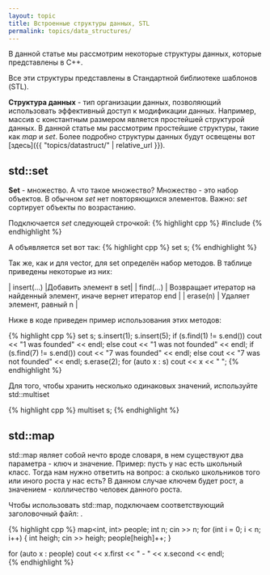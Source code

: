 ```yaml
---
layout: topic
title: Встроенные структуры данных, STL
permalink: topics/data_structures/
---
```

В данной статье мы рассмотрим некоторые структуры данных, которые представлены в C++.

Все эти структуры представлены в Стандартной библиотеке шаблонов (STL).

**Структура данных** - тип организации данных, позволяющий использовать эффективный доступ к модификации данных. Например, массив с константным размером является простейшей структурой данных. В данной статье мы рассмотрим простейшие структуры, такие как *map* и *set*. Более подробно структуры данных будут освещены вот [здесь]({{ "topics/datastruct/" | relative_url }}).

## std::set
**Set** - множество. А что такое множество? Множество - это набор объектов. В обычном *set* нет повторяющихся элементов. Важно: *set* сортирует объекты по возрастанию.

Подключается *set* следующей строчкой:
{% highlight cpp %}
#include <set>
{% endhighlight %}

А объявляется set вот так:
{% highlight cpp %}
set<int> s;
{% endhighlight %}
  
Так же, как и для vector, для set определён набор методов. В таблице приведены некоторые из них:

| insert(...) |Добавить элемент в set|
| find(...) | Возвращает итератор на найденный элемент, иначе вернет итератор end |
| erase(n) | Удаляет элемент, равный n |

Ниже в коде приведен пример использования этих методов:

{% highlight cpp %}
set<int> s;
s.insert(1);
s.insert(5);
if (s.find(1) != s.end())
	cout << "1 was founded" << endl;
else
	cout << "1 was not founded" << endl;
if (s.find(7) != s.end())
	cout << "7 was founded" << endl;
else
	cout << "7 was not founded" << endl;
s.erase(2);
for (auto x : s)
	cout << x << " ";
{% endhighlight %}

Для того, чтобы хранить несколько одинаковых значений, используйте std::multiset

{% highlight cpp %}
multiset<int> s;
{% endhighlight %}

## std::map
std::map являет собой нечто вроде словаря, в нем существуют два параметра - ключ и значение. Пример: пусть у нас есть школьный класс. Тогда нам нужно ответить на вопрос: а сколько школьников того или иного роста у нас есть? В данном случае ключем будет рост, а значением - колличество человек данного роста.

Чтобы использовать std::map, подключаем соответствующий заголовочный файл: <map>.

{% highlight cpp %}
map<int, int> people;
int n;
cin >> n;
for (int i = 0; i < n; i++)
{
	int heigh;
	cin >> heigh;
	people[heigh]++;
}

for (auto x : people)
	cout << x.first << " - " << x.second << endl;	
{% endhighlight %}

